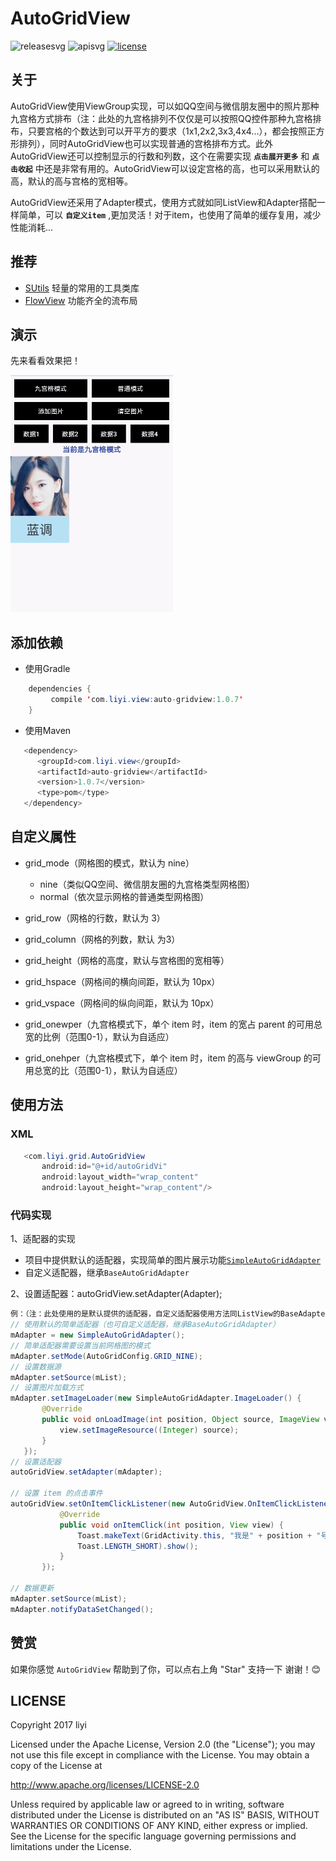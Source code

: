 # AutoGridView  

![releasesvg] ![apisvg] [![license][licensesvg]][license]   

## 关于
AutoGridView使用ViewGroup实现，可以如QQ空间与微信朋友圈中的照片那种九宫格方式排布（注：此处的九宫格排列不仅仅是可以按照QQ控件那种九宫格排布，只要宫格的个数达到可以开平方的要求（1x1,2x2,3x3,4x4...），都会按照正方形排列），同时AutoGridView也可以实现普通的宫格排布方式。此外AutoGridView还可以控制显示的行数和列数，这个在需要实现 **`点击展开更多`** 和 **`点击收起`** 中还是非常有用的。AutoGridView可以设定宫格的高，也可以采用默认的高，默认的高与宫格的宽相等。
  
AutoGridView还采用了Adapter模式，使用方式就如同ListView和Adapter搭配一样简单，可以 **`自定义item`** ,更加灵活！对于item，也使用了简单的缓存复用，减少性能消耗...
  
## 推荐 
- [SUtils][SUtils] 轻量的常用的工具类库
- [FlowView][FlowView] 功能齐全的流布局

## 演示
先来看看效果把！  

![演示][demogif]

## 添加依赖
- 使用Gradle
```java
    dependencies {
         compile 'com.liyi.view:auto-gridview:1.0.7'
    }
```
- 使用Maven
```java
   <dependency>
      <groupId>com.liyi.view</groupId>
      <artifactId>auto-gridview</artifactId>
      <version>1.0.7</version>
      <type>pom</type>
   </dependency>
```

## 自定义属性
- grid_mode（网格图的模式，默认为 nine）  
  - nine（类似QQ空间、微信朋友圈的九宫格类型网格图）
  - normal（依次显示网格的普通类型网格图）  
 
- grid_row（网格的行数，默认为 3）
- grid_column（网格的列数，默认 为3）
- grid_height（网格的高度，默认与宫格图的宽相等）
- grid_hspace（网格间的横向间距，默认为 10px）
- grid_vspace（网格间的纵向间距，默认为 10px）
- grid_onewper（九宫格模式下，单个 item 时，item 的宽占 parent 的可用总宽的比例（范围0-1），默认为自适应）
- grid_onehper（九宫格模式下，单个 item 时，item 的高与 viewGroup 的可用总宽的比（范围0-1），默认为自适应）

## 使用方法
### XML
```Java
   <com.liyi.grid.AutoGridView
       android:id="@+id/autoGridVi"
       android:layout_width="wrap_content"
       android:layout_height="wrap_content"/>
```
### 代码实现
1、适配器的实现  
- 项目中提供默认的适配器，实现简单的图片展示功能[`SimpleAutoGridAdapter`][SimpleAutoGridAdapter]  
- 自定义适配器，继承`BaseAutoGridAdapter` 
   
2、设置适配器：autoGridView.setAdapter(Adapter);

```java
例：（注：此处使用的是默认提供的适配器，自定义适配器使用方法同ListView的BaseAdapter）
// 使用默认的简单适配器（也可自定义适配器，继承BaseAutoGridAdapter）
mAdapter = new SimpleAutoGridAdapter();
// 简单适配器需要设置当前网格图的模式
mAdapter.setMode(AutoGridConfig.GRID_NINE);
// 设置数据源
mAdapter.setSource(mList);
// 设置图片加载方式
mAdapter.setImageLoader(new SimpleAutoGridAdapter.ImageLoader() {
       @Override
       public void onLoadImage(int position, Object source, ImageView view, int viewType) {
           view.setImageResource((Integer) source);
       }
   });
// 设置适配器
autoGridView.setAdapter(mAdapter);  

// 设置 item 的点击事件
autoGridView.setOnItemClickListener(new AutoGridView.OnItemClickListener() {
           @Override
           public void onItemClick(int position, View view) {
               Toast.makeText(GridActivity.this, "我是" + position + "号", 
               Toast.LENGTH_SHORT).show();
           }
       });

// 数据更新
mAdapter.setSource(mList);
mAdapter.notifyDataSetChanged();
```

## 赞赏
如果你感觉 `AutoGridView` 帮助到了你，可以点右上角 "Star" 支持一下 谢谢！:blush:

## LICENSE
Copyright 2017 liyi

Licensed under the Apache License, Version 2.0 (the "License");
you may not use this file except in compliance with the License.
You may obtain a copy of the License at

   http://www.apache.org/licenses/LICENSE-2.0

Unless required by applicable law or agreed to in writing, software
distributed under the License is distributed on an "AS IS" BASIS,
WITHOUT WARRANTIES OR CONDITIONS OF ANY KIND, either express or implied.
See the License for the specific language governing permissions and
limitations under the License.


[releasesvg]:https://img.shields.io/badge/Release-1.0.7-brightgreen.svg
[apisvg]: https://img.shields.io/badge/API-9+-brightgreen.svg
[licensesvg]: https://img.shields.io/badge/License-Apache--2.0-brightgreen.svg
[license]:http://www.apache.org/licenses/LICENSE-2.0
[statussvg]:https://img.shields.io/librariesio/github/phoenixframework/phoenix.svg  

[SimpleAutoGridAdapter]:https://github.com/albert-lii/AutoGridView/blob/master/auto-gridview/src/main/java/com/liyi/grid/adapter/SimpleAutoGridAdapter.java

[SUtils]:https://github.com/albert-lii/SUtils
[FlowView]:https://github.com/albert-lii/FlowView
[demogif]:https://github.com/albert-lii/AutoGridView/blob/master/screenshot/demo.gif
